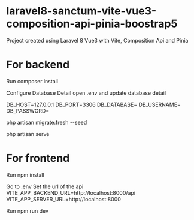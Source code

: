 # laravel8-sanctum-vite-vue3-composition-api-pinia-boostrap5
Project created using Laravel 8 Vue3 with Vite, Composition Api and Pinia


# For backend
Run
composer install

Configure Database Detail
open .env and update database detail

DB_HOST=127.0.0.1
DB_PORT=3306
DB_DATABASE=<DATABASE NAME>
DB_USERNAME=<DATABASE USERNAME>
DB_PASSWORD=<DATABASE PASSWORD>

php artisan migrate:fresh --seed

php artisan serve

# For frontend
Run
npm install

Go to .env
Set the url of the api
VITE_APP_BACKEND_URL=http://localhost:8000/api
VITE_APP_SERVER_URL=http://localhost:8000

Run
npm run dev
